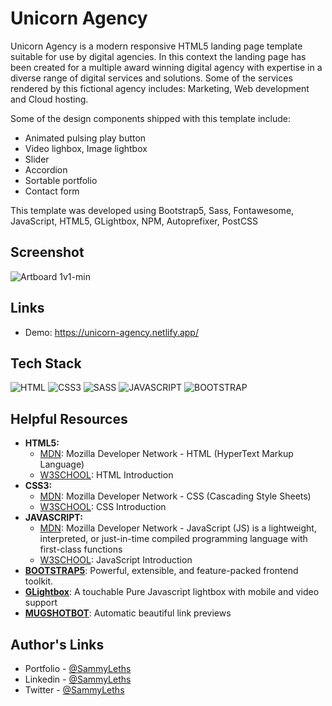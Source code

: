 <h1>Unicorn Agency</h1>

Unicorn Agency is a modern responsive HTML5 landing page template suitable for use by digital agencies. In this context the landing page has been created for a multiple award winning digital agency with expertise in a diverse range of digital services and solutions. Some of the services rendered by this fictional agency includes: Marketing, Web development and Cloud hosting.

Some of the design components shipped with this template include:

<ul>
  <li>Animated pulsing play button</li>
  <li>Video lighbox, Image lightbox</li>
  <li>Slider</li>
  <li>Accordion</li>
  <li>Sortable portfolio</li>
  <li>Contact form</li>
</ul>

This template was developed using Bootstrap5, Sass, Fontawesome, JavaScript, HTML5, GLightbox, NPM, Autoprefixer, PostCSS

<h2>Screenshot</h2>

![Artboard 1v1-min](https://user-images.githubusercontent.com/64320618/210074061-cd653e55-d067-4dc3-a984-b866675d8d8a.png)

<h2>Links</h2>

<ul>
  <li>Demo: <a href="https://unicorn-agency.netlify.app/" target="_blank">https://unicorn-agency.netlify.app/</a></li>
</ul>

<h2>Tech Stack</h2>

<p align="left">
  <img src="https://img.shields.io/badge/html5-%23E34F26.svg?style=for-the-badge&logo=html5&logoColor=white" alt="HTML" />
  <img src="https://img.shields.io/badge/css3-%231572B6.svg?style=for-the-badge&logo=css3&logoColor=white" alt="CSS3" />
  <img src="https://img.shields.io/badge/sass-hotpink.svg?style=for-the-badge&logo=sass&logoColor=white" alt="SASS" />
  <img src="https://img.shields.io/badge/JavaScript-black?style=for-the-badge&logo=javascript&logoColor=%23F7DF1E" alt="JAVASCRIPT" />
  <img src="https://img.shields.io/badge/bootstrap-722DF9.svg?style=for-the-badge&logo=bootstrap&logoColor=white" alt="BOOTSTRAP" />
</p>

<h2>Helpful Resources</h2>

<ul>
  <li><b>HTML5:</b> 
    <ul>
      <li><a href="https://developer.mozilla.org/en-US/docs/Web/HTML" target="_blank">MDN</a>: Mozilla Developer Network - HTML (HyperText Markup Language)</li>
      <li><a href="https://www.w3schools.com/html/html_intro.asp" target="_blank">W3SCHOOL</a>: HTML Introduction</li>
    </ul>
  </li>
  <li><b>CSS3:</b> 
    <ul>
      <li><a href="https://developer.mozilla.org/en-US/docs/Web/CSS" target="_blank">MDN</a>: Mozilla Developer Network - CSS (Cascading Style Sheets)</li>
      <li><a href="https://www.w3schools.com/css/css_intro.asp" target="_blank">W3SCHOOL</a>: CSS Introduction</li>
    </ul>
  </li>
  <li><b>JAVASCRIPT:</b> 
    <ul>
      <li><a href="https://developer.mozilla.org/en-US/docs/Web/JavaScript" target="_blank">MDN</a>: Mozilla Developer Network - JavaScript (JS) is a lightweight, interpreted, or just-in-time compiled programming language with first-class functions</li>
      <li><a href="https://www.w3schools.com/js/js_intro.asp" target="_blank">W3SCHOOL</a>: JavaScript Introduction</li>
    </ul>
  </li>
  <li>
    <b><a href="https://getbootstrap.com/" target="_blank">BOOTSTRAP5</a></b>: Powerful, extensible, and feature-packed frontend toolkit.
  </li>
   <li>
    <b><a href="https://biati-digital.github.io/glightbox/" target="_blank">GLightbox</a></b>: A touchable Pure Javascript lightbox with mobile and video support
  </li>
  <li>
    <b><a href="https://mugshotbot.com/" target="_blank">MUGSHOTBOT</a></b>: Automatic beautiful link previews
  </li>
</ul>

<h2>Author's Links</h2>

<ul>
  <li>Portfolio - <a href="https://sammyleths.com" target="_blank">@SammyLeths</a></li>
  <li>Linkedin - <a href="https://www.linkedin.com/in/eyiowuawi/" target="_blank">@SammyLeths</a></li>
  <li>Twitter - <a href="https://twitter.com/SammyLeths" target="_blank">@SammyLeths</a></li>
</ul>
